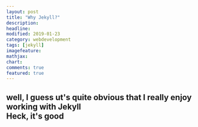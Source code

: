 ```yaml
---
layout: post
title: "Why Jekyll?"
description:
headline:
modified: 2019-01-23
category: webdevelopment
tags: [jekyll]
imagefeature:
mathjax:
chart:
comments: true
featured: true
---
```

well, I guess ut's quite obvious that I really enjoy working with Jekyll   
**Heck, it's good**
---
